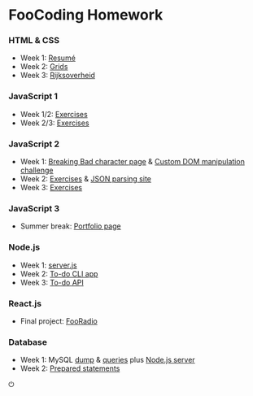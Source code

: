 # FooCoding Homework

### HTML & CSS
- Week 1: [Resumé](https://fn-ix.github.io/foocoding/html-css/week1/)
- Week 2: [Grids](https://fn-ix.github.io/foocoding/html-css/week2/)
- Week 3: [Rijksoverheid](https://fn-ix.github.io/foocoding/html-css/week3/)

### JavaScript 1
- Week 1/2: [Exercises](https://github.com/fn-ix/foocoding/tree/main/javascript1/week1)
- Week 2/3: [Exercises](https://github.com/fn-ix/foocoding/tree/main/javascript1/week2)

### JavaScript 2
- Week 1: [Breaking Bad character page](https://fn-ix.github.io/foocoding/javascript2/week1/) & [Custom DOM manipulation challenge](https://fn-ix.github.io/foocoding/javascript2/week1a/)
- Week 2: [Exercises](https://github.com/fn-ix/foocoding/tree/main/javascript2/week2/exercises) & [JSON parsing site](https://fn-ix.github.io/foocoding/javascript2/week2/)
- Week 3: [Exercises](https://github.com/fn-ix/foocoding/blob/main/javascript2/week3/exercises.js)

### JavaScript 3
- Summer break: [Portfolio page](https://fn-ix.github.io/foocoding/javascript3/portfolio/)

### Node.js
- Week 1: [server.js](https://github.com/fn-ix/foocoding/blob/main/node/week1/server.js)
- Week 2: [To-do CLI app](https://github.com/fn-ix/foocoding/blob/main/node/week2/src/)
- Week 3: [To-do API](https://github.com/fn-ix/foocoding/blob/main/node/week3/src/)

### React.js
- Final project: [FooRadio](https://fooradio.onrender.com/)

### Database
- Week 1: MySQL [dump](https://github.com/fn-ix/foocoding/blob/main/database/week1/dump.sql) & [queries](https://github.com/fn-ix/foocoding/blob/main/database/week1/queries.md) plus [Node.js server](https://github.com/fn-ix/foocoding/blob/main/database/week1/node-server/index.js)
- Week 2: [Prepared statements](https://github.com/fn-ix/foocoding/blob/main/database/week2/prepared_statements.md)

⏻
